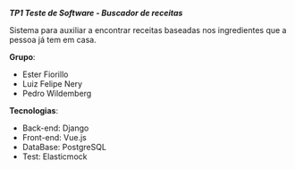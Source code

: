 ***TP1 Teste de Software - Buscador de receitas***

Sistema para auxiliar a encontrar receitas baseadas nos ingredientes que a pessoa já tem em casa.

**Grupo**:
- Ester Fiorillo
- Luiz Felipe Nery
- Pedro Wildemberg

**Tecnologias**:
- Back-end: Django
- Front-end: Vue.js
- DataBase: PostgreSQL
- Test: Elasticmock
